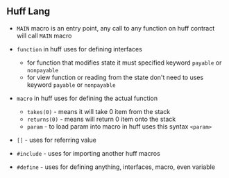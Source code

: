 ## Huff Lang
 - `MAIN` macro is an entry point, any call to any function on huff contract will call `MAIN` macro 
 - `function` in huff uses for defining interfaces
    - for function that modifies state it must specified keyword `payable` or `nonpayable`
    - for view function or reading from the state don't need to uses keyword `payable` or `nonpayable`
  
 - `macro` in huff uses for defining the actual function
    - `takes(0)` - means it will take 0 item from the stack
    - `returns(0)` - means will return 0 item onto the stack
    - `param` - to load param into macro in huff uses this syntax `<param>`
 - `[]` - uses for referring value
 - `#include` - uses for importing another huff macros
 - `#define` - uses for defining anything, interfaces, macro, even variable
